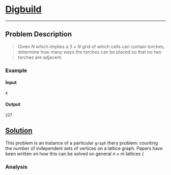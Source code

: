 [_metadata_:tags]:- "Kattis Graph combinatorics"

# [Digbuild](https://open.kattis.com/problems/digbuild)

---

## Problem Description
> Given $N$ which implies a $3 \times N$ grid of which cells can contain torches, determine how many ways the torches can be placed so that no two torches are adjacent.

### Example
#### Input
```
4
```
#### Output
```
227
```

## [Solution](%PUBLIC_URL%/solutions/digbuild.cpp)
This problem is an instance of a particular `graph` thery problem: counting the number of independent sets of vertices on a lattice graph. Papers have been written on how this can be solved on general $n \times m$ lattices (

### Analysis
